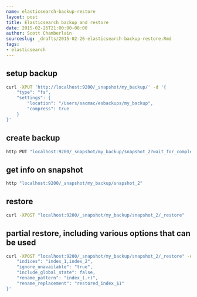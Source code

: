 ```yaml
---
name: elasticsearch-backup-restore
layout: post
title: Elasticsearch backup and restore
date: 2015-02-26T21:00:00-08:00
author: Scott Chamberlain
sourceslug: _drafts/2015-02-26-elasticsearch-backup-restore.Rmd
tags:
- elasticsearch
---
```


## setup backup

```bash
curl -XPUT 'http://localhost:9200/_snapshot/my_backup/' -d '{
    "type": "fs",
    "settings": {
        "location": "/Users/sacmac/esbackups/my_backup",
        "compress": true
    }
}'
```

## create backup

```bash
http PUT "localhost:9200/_snapshot/my_backup/snapshot_2?wait_for_completion=true"
```

## get info on snapshot

```bash
http "localhost:9200/_snapshot/my_backup/snapshot_2"
```

## restore

```bash
curl -XPOST "localhost:9200/_snapshot/my_backup/snapshot_2/_restore"
```

## partial restore, including various options that can be used

```bash
curl -XPOST "localhost:9200/_snapshot/my_backup/snapshot_2/_restore" -d '{
    "indices": "index_1,index_2",
    "ignore_unavailable": "true",
    "include_global_state": false,
    "rename_pattern": "index_(.+)",
    "rename_replacement": "restored_index_$1"
}'
```

